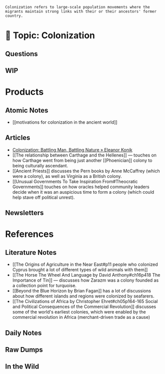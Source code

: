 ```ad-note
Colonization refers to large-scale population movements where the migrants maintain strong links with their or their ancestors' former country.
```
# 📎 Topic: Colonization
## Questions 
## WIP
# Products 
## Atomic Notes
* [[motivations for colonization in the ancient world]] 
## Articles 
* [Colonization: Battling Man, Battling Nature » Eleanor Konik](https://eleanorkonik.com/colonization-battling-man-nature/)
* [[The relationship between Carthage and the Hellenes]] — touches on how Carthage went from being just another [[Phoenician]] colony to being culturally ascendant. 
* [[Ancient Priests]] discusses the Pern books by Anne McCaffrey (which were a colony), as well as Virginia as a British colony. 
* [[Unusual Governments To Take Inspiration From#Theocratic Governments]] touches on how oracles helped community leaders decide when it was an auspicious time to form a colony (which could help stave off political unrest). 
## Newsletters

# References
## Literature Notes
* [[The Origins of Agriculture in the Near East#p11 people who colonized Cyprus brought a lot of different types of wild animals with them]]
* [[The Horse The Wheel And Language by David Anthony#ch16p418 The Importance of Tin]] — discusses how Zarazm was a colony founded as a collection point for turquoise. 
* [[Beyond the Blue Horizon by Brian Fagan]] has a lot of discussions about how different islands and regions were colonized by seafarers. 
* [[The Civilizations of Africa by Christopher Ehret#ch05p164-165 Social and Political Consequences of the Commercial Revolution]] discusses some of the world's earliest colonies, which were enabled by the commercial revolution in Africa (merchant-driven trade as a cause)
## Daily Notes
## Raw Dumps
## In the Wild 


